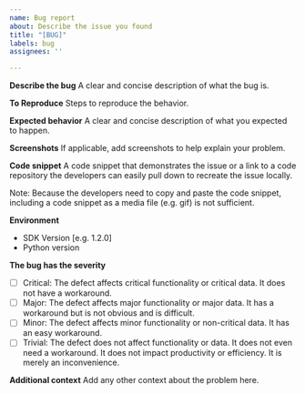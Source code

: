 ```yaml
---
name: Bug report
about: Describe the issue you found
title: "[BUG]"
labels: bug
assignees: ''

---
```


**Describe the bug**
A clear and concise description of what the bug is.

**To Reproduce**
Steps to reproduce the behavior.

**Expected behavior**
A clear and concise description of what you expected to happen.

**Screenshots**
If applicable, add screenshots to help explain your problem.

**Code snippet**
A code snippet that demonstrates the issue or a link to a code repository the developers can easily pull down to recreate the issue locally.

Note: Because the developers need to copy and paste the code snippet, including a code snippet as a media file (e.g. gif) is not sufficient.

**Environment**
- SDK Version [e.g. 1.2.0]
- Python version

**The bug has the severity**
- [ ] Critical: The defect affects critical functionality or critical data. It does not have a workaround.
- [ ] Major: The defect affects major functionality or major data. It has a workaround but is not obvious and is difficult.
- [ ] Minor: The defect affects minor functionality or non-critical data. It has an easy workaround.
- [ ] Trivial: The defect does not affect functionality or data. It does not even need a workaround. It does not impact productivity or efficiency. It is merely an inconvenience.

**Additional context**
Add any other context about the problem here.
